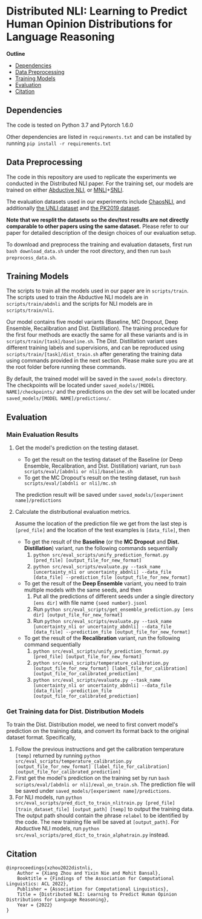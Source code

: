 # Distributed NLI: Learning to Predict Human Opinion Distributions for Language Reasoning
**Outline**

* [Dependencies](#dependencies)
* [Data Preprocessing](#data-preprocessing)
* [Training Models](#training-models)
* [Evaluation](#evaluation)
* [Citation](#citation)

## Dependencies

The code is tested on Python 3.7 and Pytorch 1.6.0

Other dependencies are listed in `requirements.txt` and can be installed by running `pip install -r requirements.txt`

## Data Preprocessing

The code in this repository are used to replicate the experiments we conducted in the Distributed NLI paper. For the training set, our models are trained on either [Abductive NLI](https://github.com/allenai/abductive-commonsense-reasoning), or [MNLI](https://cims.nyu.edu/~sbowman/multinli/)+[SNLI](https://nlp.stanford.edu/projects/snli/). 

The evaluation datasets used in our experiments include [ChaosNLI](https://github.com/easonnie/ChaosNLI), and additionally [the UNLI dataset](https://nlp.jhu.edu/unli/) and [the PK2019 dataset](https://github.com/epavlick/NLI-variation-data).

**Note that we resplit the datasets so the dev/test results are not directly comparable to other papers using the same dataset.** Please refer to our paper for detailed description of the design choices of our evaluation setup. 

To download and preprocess the training and evaluation datasets, first run `bash download_data.sh` under the root directory, and then run `bash preprocess_data.sh`.

## Training Models
The scripts to train all the models used in our paper are in `scripts/train`. The scripts used to train the Abductive NLI models are in `scripts/train/abdnli` and the scripts for NLI models are in `scripts/train/nli`. 

Our model contains five model variants (Baseline, MC Dropout, Deep Ensemble, Recalibration and Dist. Distillation).  The training procedure for the first four methods are exactly the same for all these variants and is in `scripts/train/[task]/baseline.sh`. The Dist. Distillation variant uses different training labels and supervisions, and can be reproduced using `scripts/train/[task]/dist_train.sh` after generating the training data using commands provided in the next section. Please make sure you are at the root folder before running these commands.

By default, the trained model will be saved in the `saved_models` directory. The checkpoints will be located under `saved_models/[MODEL NAME]/checkpoints/` and the predictions on the dev set will be located under `saved_models/[MODEL NAME]/predictions/`.

## Evaluation 

### Main Evaluation Results

1. Get the model's prediction on the testing dataset. 

   * To get the result on the testing dataset of the Baseline (or Deep Ensemble, Recalibration, and Dist. Distillation) variant, run `bash scripts/eval/[abdnli or nli]/baseline.sh`
   * To get the MC Dropout's result on the testing dataset, run `bash scripts/eval/[abdnli or nli]/mc.sh`

   The prediction result will be saved under `saved_models/[experiment name]/predictions`

2. Calculate the distributional evaluation metrics.

   Assume the location of the prediction file we get from the last step is `[pred_file]` and the location of the test examples is `[data_file]`, then 

   * To get the result of the **Baseline** (or the **MC Dropout** and **Dist. Distillation**) variant,  run the following commands sequentially
     1. `python src/eval_scripts/unify_prediction_format.py [pred_file] [output_file_for_new_format]`
     2.  `python src/eval_scripts/evaluate.py --task_name [uncertainty_nli or uncertainty_abdnli] --data_file [data_file] --prediction_file [output_file_for_new_format] ` 
   * To get the result of the **Deep Ensemble** variant, you need to train multiple models with the same seeds, and then
     1. Put all the predictions of different seeds under a single directory `[ens dir]` with file name `{seed number}.jsonl`
     2. Run `python src/eval_scripts/get_ensemble_prediction.py [ens dir] [output_file_for_new_format]`
     3. Run `python src/eval_scripts/evaluate.py --task_name [uncertainty_nli or uncertainty_abdnli] --data_file [data_file] --prediction_file [output_file_for_new_format] ` 
   * To get the result of the **Recalibration** variant, run the following command sequentially
     1. `python src/eval_scripts/unify_prediction_format.py [pred_file] [output_file_for_new_format]`
     2. `python src/eval_scripts/temperature_calibration.py [output_file_for_new_format] [label_file_for_calibration] [output_file_for_calibrated_prediction]` 
     3.  `python src/eval_scripts/evaluate.py --task_name [uncertainty_nli or uncertainty_abdnli] --data_file [data_file] --prediction_file [output_file_for_calibrated_prediction] ` 

### Get Training data for Dist. Distribution Models

To train the Dist. Distribution model, we need to first convert model's prediction on the training data, and convert its format back to the original dataset format. Specifically, 

1. Follow the previous instructions and get the calibration temperature `[temp]` returned by running `python src/eval_scripts/temperature_calibration.py [output_file_for_new_format] [label_file_for_calibration] [output_file_for_calibrated_prediction]`
2. First get the model's prediction on the training set by run `bash scripts/eval/[abdnli or nli]/eval_on_train.sh`. The prediction file will be saved under `saved_models/[experiment name]/predictions`. 
3. For NLI models, run `python src/eval_scripts/pred_dict_to_train_nlitrain.py [pred_file] [train_dataset_file] [output_path] [temp]` to output the training data. The output path should contain the phrase `relabel` to be identified by the code. The new training file will be saved at `[output_path]`. For Abductive NLI models, run `python src/eval_scripts/pred_dict_to_train_alphatrain.py` instead.

## Citation

```
@inproceedings{xzhou2022distnli,
	Author = {Xiang Zhou and Yixin Nie and Mohit Bansal},
	Booktitle = {Findings of the Association for Computational Linguistics: ACL 2022},
	Publisher = {Association for Computational Linguistics},
	Title = {Distributed NLI: Learning to Predict Human Opinion Distributions for Language Reasoning},
	Year = {2022}
}
```

## 